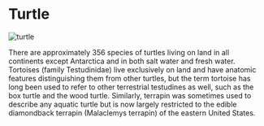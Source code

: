 # Turtle 

![turtle](https://www.istockphoto.com/photo/profile-of-a-red-footed-tortoise-walking-away-chelonoidis-carbonarius-isolated-on-gm1680509576-536637536?utm_campaign=srp_photos_top&utm_content=https%3A%2F%2Funsplash.com%2Fs%2Fphotos%2Fturtle&utm_medium=affiliate&utm_source=unsplash&utm_term=turtle%3A%3Aaffiliate-collections%3Ab)

There are approximately 356 species of turtles living on land in all 
continents except Antarctica and in both salt water and fresh water. 
Tortoises (family Testudinidae) live exclusively on land and have anatomic 
features distinguishing them from other turtles, but the term tortoise has 
long been used to refer to other terrestrial testudines as well, such as 
the box turtle and the wood turtle. Similarly, terrapin was sometimes used 
to describe any aquatic turtle but is now largely restricted to the edible 
diamondback terrapin (Malaclemys terrapin) of the eastern United States.


